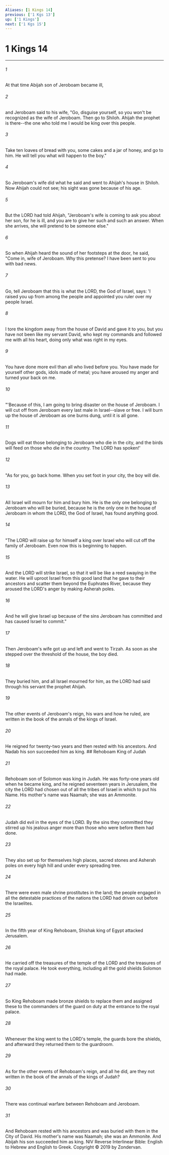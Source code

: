 ```yaml
---
Aliases: [1 Kings 14]
previous: ['1 Kgs 13']
up: ['1 Kings']
next: ['1 Kgs 15']
---
```

# 1 Kings 14

***


###### 1 
At that time Abijah son of Jeroboam became ill, 

###### 2 
and Jeroboam said to his wife, "Go, disguise yourself, so you won't be recognized as the wife of Jeroboam. Then go to Shiloh. Ahijah the prophet is there--the one who told me I would be king over this people. 

###### 3 
Take ten loaves of bread with you, some cakes and a jar of honey, and go to him. He will tell you what will happen to the boy." 

###### 4 
So Jeroboam's wife did what he said and went to Ahijah's house in Shiloh. Now Ahijah could not see; his sight was gone because of his age. 

###### 5 
But the LORD had told Ahijah, "Jeroboam's wife is coming to ask you about her son, for he is ill, and you are to give her such and such an answer. When she arrives, she will pretend to be someone else." 

###### 6 
So when Ahijah heard the sound of her footsteps at the door, he said, "Come in, wife of Jeroboam. Why this pretense? I have been sent to you with bad news. 

###### 7 
Go, tell Jeroboam that this is what the LORD, the God of Israel, says: 'I raised you up from among the people and appointed you ruler over my people Israel. 

###### 8 
I tore the kingdom away from the house of David and gave it to you, but you have not been like my servant David, who kept my commands and followed me with all his heart, doing only what was right in my eyes. 

###### 9 
You have done more evil than all who lived before you. You have made for yourself other gods, idols made of metal; you have aroused my anger and turned your back on me. 

###### 10 
"'Because of this, I am going to bring disaster on the house of Jeroboam. I will cut off from Jeroboam every last male in Israel--slave or free. I will burn up the house of Jeroboam as one burns dung, until it is all gone. 

###### 11 
Dogs will eat those belonging to Jeroboam who die in the city, and the birds will feed on those who die in the country. The LORD has spoken!' 

###### 12 
"As for you, go back home. When you set foot in your city, the boy will die. 

###### 13 
All Israel will mourn for him and bury him. He is the only one belonging to Jeroboam who will be buried, because he is the only one in the house of Jeroboam in whom the LORD, the God of Israel, has found anything good. 

###### 14 
"The LORD will raise up for himself a king over Israel who will cut off the family of Jeroboam. Even now this is beginning to happen. 

###### 15 
And the LORD will strike Israel, so that it will be like a reed swaying in the water. He will uproot Israel from this good land that he gave to their ancestors and scatter them beyond the Euphrates River, because they aroused the LORD's anger by making Asherah poles. 

###### 16 
And he will give Israel up because of the sins Jeroboam has committed and has caused Israel to commit." 

###### 17 
Then Jeroboam's wife got up and left and went to Tirzah. As soon as she stepped over the threshold of the house, the boy died. 

###### 18 
They buried him, and all Israel mourned for him, as the LORD had said through his servant the prophet Ahijah. 

###### 19 
The other events of Jeroboam's reign, his wars and how he ruled, are written in the book of the annals of the kings of Israel. 

###### 20 
He reigned for twenty-two years and then rested with his ancestors. And Nadab his son succeeded him as king. ## Rehoboam King of Judah 

###### 21 
Rehoboam son of Solomon was king in Judah. He was forty-one years old when he became king, and he reigned seventeen years in Jerusalem, the city the LORD had chosen out of all the tribes of Israel in which to put his Name. His mother's name was Naamah; she was an Ammonite. 

###### 22 
Judah did evil in the eyes of the LORD. By the sins they committed they stirred up his jealous anger more than those who were before them had done. 

###### 23 
They also set up for themselves high places, sacred stones and Asherah poles on every high hill and under every spreading tree. 

###### 24 
There were even male shrine prostitutes in the land; the people engaged in all the detestable practices of the nations the LORD had driven out before the Israelites. 

###### 25 
In the fifth year of King Rehoboam, Shishak king of Egypt attacked Jerusalem. 

###### 26 
He carried off the treasures of the temple of the LORD and the treasures of the royal palace. He took everything, including all the gold shields Solomon had made. 

###### 27 
So King Rehoboam made bronze shields to replace them and assigned these to the commanders of the guard on duty at the entrance to the royal palace. 

###### 28 
Whenever the king went to the LORD's temple, the guards bore the shields, and afterward they returned them to the guardroom. 

###### 29 
As for the other events of Rehoboam's reign, and all he did, are they not written in the book of the annals of the kings of Judah? 

###### 30 
There was continual warfare between Rehoboam and Jeroboam. 

###### 31 
And Rehoboam rested with his ancestors and was buried with them in the City of David. His mother's name was Naamah; she was an Ammonite. And Abijah his son succeeded him as king. NIV Reverse Interlinear Bible: English to Hebrew and English to Greek. Copyright © 2019 by Zondervan.
